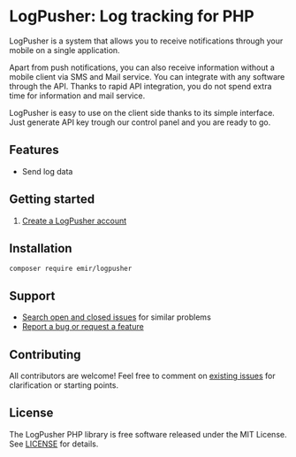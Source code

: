 # LogPusher: Log tracking for PHP

LogPusher is a system that allows you to receive notifications through your mobile on a single application. 

Apart from push notifications, you can also receive information without a mobile client via SMS and Mail service. You can integrate with any software through the API. Thanks to rapid API integration, you do not spend extra time for information and mail service. 

LogPusher is easy to use on the client side thanks to its simple interface. Just generate API key trough our control panel and you are ready to go.

## Features

* Send log data

## Getting started

1. [Create a LogPusher account](http://logpusher.com/)

## Installation

```
composer require emir/logpusher
```

## Support

* [Search open and closed issues](https://github.com/emir/logpusher/issues?utf8=✓&q=is%3Aissue) for similar problems
* [Report a bug or request a feature](https://github.com/emir/logpusher/issues/new)


## Contributing

All contributors are welcome! Feel free to comment on [existing issues](https://github.com/emir/logpusher/issues) for clarification or starting points.

## License

The LogPusher PHP library is free software released under the MIT License. See [LICENSE](http://emir.mit-license.org/) for details.